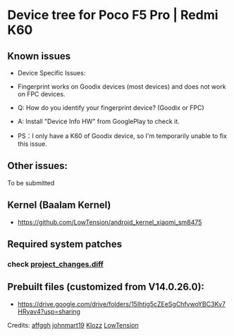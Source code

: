 # Device tree for Poco F5 Pro | Redmi K60

## Known issues
- Device Specific Issues:
- Fingerprint works on Goodix devices (most devices) and does not work on FPC devices.
- Q: How do you identify your fingerprint device? (Goodix or FPC)
- A: Install "Device Info HW" from GooglePlay to check it.

- PS：I only have a K60 of Goodix device, so I'm temporarily unable to fix this issue.

## Other issues:
To be submitted

## Kernel (Baalam Kernel)
- https://github.com/LowTension/android_kernel_xiaomi_sm8475

## Required system patches

### check [project_changes.diff](https://github.com/flakeforever/device_xiaomi_mondrian/blob/main/project_changes.diff)

## Prebuilt files (customized from V14.0.26.0):
- https://drive.google.com/drive/folders/15Ihtjg5cZEeSgChfvwoYBC3Kv7HRyav4?usp=sharing


Credits: 
    [affggh](https://github.com/affggh)
    [johnmart19](https://github.com/johnmart19)
    [Klozz](https://github.com/Klozz)
    [LowTension](https://github.com/LowTension)

    
    
    
